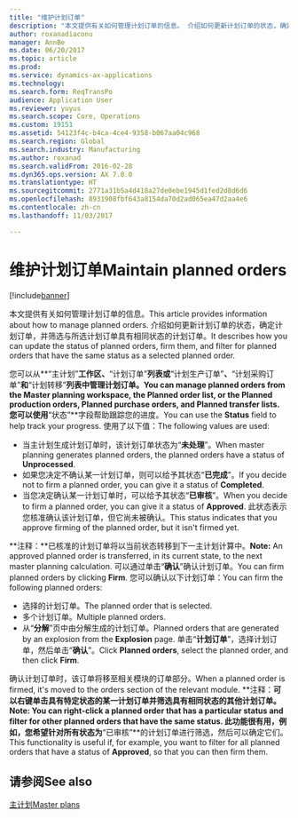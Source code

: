 ```yaml
---
title: "维护计划订单"
description: "本文提供有关如何管理计划订单的信息。 介绍如何更新计划订单的状态，确定计划订单，并筛选与所选计划订单具有相同状态的计划订单。"
author: roxanadiaconu
manager: AnnBe
ms.date: 06/20/2017
ms.topic: article
ms.prod: 
ms.service: dynamics-ax-applications
ms.technology: 
ms.search.form: ReqTransPo
audience: Application User
ms.reviewer: yuyus
ms.search.scope: Core, Operations
ms.custom: 19151
ms.assetid: 54123f4c-b4ca-4ce4-9358-b067aa04c968
ms.search.region: Global
ms.search.industry: Manufacturing
ms.author: roxanad
ms.search.validFrom: 2016-02-28
ms.dyn365.ops.version: AX 7.0.0
ms.translationtype: HT
ms.sourcegitcommit: 2771a31b5a4d418a27de0ebe1945d1fed2d8d6d6
ms.openlocfilehash: 8931908fbf643a8154da70d2ad065ea47d2aa4e6
ms.contentlocale: zh-cn
ms.lasthandoff: 11/03/2017

---
```


# <a name="maintain-planned-orders"></a><span data-ttu-id="df492-104">维护计划订单</span><span class="sxs-lookup"><span data-stu-id="df492-104">Maintain planned orders</span></span>

[!include[banner](../includes/banner.md)]


<span data-ttu-id="df492-105">本文提供有关如何管理计划订单的信息。</span><span class="sxs-lookup"><span data-stu-id="df492-105">This article provides information about how to manage planned orders.</span></span> <span data-ttu-id="df492-106">介绍如何更新计划订单的状态，确定计划订单，并筛选与所选计划订单具有相同状态的计划订单。</span><span class="sxs-lookup"><span data-stu-id="df492-106">It describes how you can update the status of planned orders, firm them, and filter for planned orders that have the same status as a selected planned order.</span></span>

<span data-ttu-id="df492-107">您可以从**“主计划”**工作区、**“计划订单”**列表或**“计划生产订单”**、**“计划采购订单”**和**“计划转移”**列表中管理计划订单。</span><span class="sxs-lookup"><span data-stu-id="df492-107">You can manage planned orders from the **Master planning** workspace, the **Planned order** list, or the **Planned production orders**, **Planned purchase orders**, and **Planned transfer** lists.</span></span> <span data-ttu-id="df492-108">您可以使用**“状态”**字段帮助跟踪您的进度。</span><span class="sxs-lookup"><span data-stu-id="df492-108">You can use the **Status** field to help track your progress.</span></span> <span data-ttu-id="df492-109">使用了以下值：</span><span class="sxs-lookup"><span data-stu-id="df492-109">The following values are used:</span></span>

-   <span data-ttu-id="df492-110">当主计划生成计划订单时，该计划订单状态为“**未处理**”。</span><span class="sxs-lookup"><span data-stu-id="df492-110">When master planning generates planned orders, the planned orders have a status of **Unprocessed**.</span></span>
-   <span data-ttu-id="df492-111">如果您决定不确认某一计划订单，则可以给予其状态“**已完成**”。</span><span class="sxs-lookup"><span data-stu-id="df492-111">If you decide not to firm a planned order, you can give it a status of **Completed**.</span></span>
-   <span data-ttu-id="df492-112">当您决定确认某一计划订单时，可以给予其状态“**已审核**”。</span><span class="sxs-lookup"><span data-stu-id="df492-112">When you decide to firm a planned order, you can give it a status of **Approved**.</span></span> <span data-ttu-id="df492-113">此状态表示您核准确认该计划订单，但它尚未被确认。</span><span class="sxs-lookup"><span data-stu-id="df492-113">This status indicates that you approve firming of the planned order, but it isn't firmed yet.</span></span>

<span data-ttu-id="df492-114">**注释：**已核准的计划订单将以当前状态转移到下一主计划计算中。</span><span class="sxs-lookup"><span data-stu-id="df492-114">**Note:** An approved planned order is transferred, in its current state, to the next master planning calculation.</span></span> <span data-ttu-id="df492-115">可以通过单击“**确认**”确认计划订单。</span><span class="sxs-lookup"><span data-stu-id="df492-115">You can firm planned orders by clicking **Firm**.</span></span> <span data-ttu-id="df492-116">您可以确认以下计划订单：</span><span class="sxs-lookup"><span data-stu-id="df492-116">You can firm the following planned orders:</span></span>

-   <span data-ttu-id="df492-117">选择的计划订单。</span><span class="sxs-lookup"><span data-stu-id="df492-117">The planned order that is selected.</span></span>
-   <span data-ttu-id="df492-118">多个计划订单。</span><span class="sxs-lookup"><span data-stu-id="df492-118">Multiple planned orders.</span></span>
-   <span data-ttu-id="df492-119">从“**分解**”页中由分解生成的计划订单。</span><span class="sxs-lookup"><span data-stu-id="df492-119">Planned orders that are generated by an explosion from the **Explosion** page.</span></span> <span data-ttu-id="df492-120">单击“**计划订单**”，选择计划订单，然后单击“**确认**”。</span><span class="sxs-lookup"><span data-stu-id="df492-120">Click **Planned orders**, select the planned order, and then click **Firm**.</span></span>

<span data-ttu-id="df492-121">确认计划订单时，该订单将移至相关模块的订单部分。</span><span class="sxs-lookup"><span data-stu-id="df492-121">When a planned order is firmed, it's moved to the orders section of the relevant module.</span></span> <span data-ttu-id="df492-122">**注释：**可以右键单击具有特定状态的某一计划订单并筛选具有相同状态的其他计划订单。</span><span class="sxs-lookup"><span data-stu-id="df492-122">**Note:** You can right-click a planned order that has a particular status and filter for other planned orders that have the same status.</span></span> <span data-ttu-id="df492-123">此功能很有用，例如，您希望针对所有状态为**“已审核”**的计划订单进行筛选，然后可以确定它们。</span><span class="sxs-lookup"><span data-stu-id="df492-123">This functionality is useful if, for example, you want to filter for all planned orders that have a status of **Approved**, so that you can then firm them.</span></span>

<a name="see-also"></a><span data-ttu-id="df492-124">请参阅</span><span class="sxs-lookup"><span data-stu-id="df492-124">See also</span></span>
--------

[<span data-ttu-id="df492-125">主计划</span><span class="sxs-lookup"><span data-stu-id="df492-125">Master plans</span></span>](master-plans.md)




